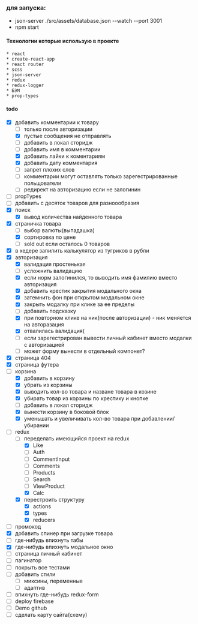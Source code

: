 ### для запуска:
* json-server ./src/assets/database.json --watch --port 3001
* npm start


#### Технологии которые использую в проекте
    * react 
    * create-react-app 
    * react router
    * scss 
    * json-server 
    * redux 
    * redux-logger 
    * БЭМ
    * prop-types


#### todo
 * [x] добавить комментарии к товару
   * [ ] только после авторизации
   * [x] пустые сообщения не отправлять
   * [ ] добавить в локал сторидж
   * [ ] добавить имя в комментарии
   * [x] добавить лайки к коментариям
   * [x] добавить дату комментария
   * [ ] запрет плохих слов
   * [ ] комментарии могут оставлять только зарегестрированные польщователи
   * [ ] редирект на авторизацию если не залогинин 
 * [ ] propTypes
 * [ ] добавить с десяток товаров для разноообразия
 * [x] поиск
   * [x] вывод количества найденного товара
 * [x] страничка товара
   * [ ] выбор валюты(выпадашка)
   * [x] сортировка по цене
   * [ ] sold out если осталось 0 товаров
 * [x] в хедере запилить калькулятор из тугриков в рубли 
 * [x] авторизация
   * [x] валидация простенькая
   * [ ] усложнить валидацию
   * [x] если норм залогинился, то выводить имя фамилию вместо авторизация
   * [x] добавить крестик закрытия модального окна
   * [x] затемнить фон при открытом модальном окне
   * [x] закрыть модалку при клике за ее пределы 
   * [ ] добавить подсказку
   * [x] при повторном клике на ник(после авторизации) - ник меняется на авторазация 
   * [x] отвалилась валидация(
   * [ ] если зарегестрирован вывести личный кабинет вместо модалки с авторизацией 
   * [ ] может форму вынести в отдельный компонет?
 * [x] страница 404 
 * [x] страница футера
 * [ ] корзина
   * [x] добавить в корзину
   * [x] убрать из корзины
   * [x] выводить кол-во товара и назване товара в козине
   * [x] убирать товар из корзины по крестику и кнопке
   * [ ] добавить в локал сторидж
   * [x] вынести корзину в боковой блок
   * [x] уменьшать и увеличивать кол-во товара при добавлении/убирании
 * [ ] redux
   * [ ] переделать имеющийся проект на redux
     * [x] Like
     * [ ] Auth
     * [ ] CommentInput
     * [ ] Comments
     * [ ] Products
     * [ ] Search
     * [ ] ViewProduct
     * [x] Calc
   * [x] перестроить структуру
     * [x] actions
     * [x] types
     * [x] reducers
 * [ ] промокод
 * [x] добавить спинер при загрузке товара
 * [ ] где-нибудь впихнуть табы
 * [x] где-нибудь впихнуть модальное окно
 * [ ] страница личный кабинет
 * [ ] пагинатор
 * [ ] покрыть все тестами
 * [ ] добавить стили
   * [ ] миксины, переменные
   * [ ] адаптив
 * [ ] впихнуть где-нибудь redux-form 
 * [ ] deploy firebase  
 * [ ] Demo github 
 * [ ] сделать карту сайта(схему) 